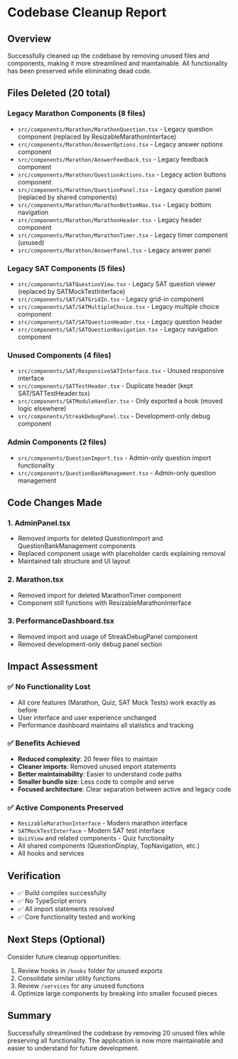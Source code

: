 # Codebase Cleanup Report

## Overview
Successfully cleaned up the codebase by removing unused files and components, making it more streamlined and maintainable. All functionality has been preserved while eliminating dead code.

## Files Deleted (20 total)

### Legacy Marathon Components (8 files)
- `src/components/Marathon/MarathonQuestion.tsx` - Legacy question component (replaced by ResizableMarathonInterface)
- `src/components/Marathon/AnswerOptions.tsx` - Legacy answer options component
- `src/components/Marathon/AnswerFeedback.tsx` - Legacy feedback component
- `src/components/Marathon/QuestionActions.tsx` - Legacy action buttons component
- `src/components/Marathon/QuestionPanel.tsx` - Legacy question panel (replaced by shared components)
- `src/components/Marathon/MarathonBottomNav.tsx` - Legacy bottom navigation
- `src/components/Marathon/MarathonHeader.tsx` - Legacy header component
- `src/components/Marathon/MarathonTimer.tsx` - Legacy timer component (unused)
- `src/components/Marathon/AnswerPanel.tsx` - Legacy answer panel

### Legacy SAT Components (5 files)
- `src/components/SATQuestionView.tsx` - Legacy SAT question viewer (replaced by SATMockTestInterface)
- `src/components/SAT/SATGridIn.tsx` - Legacy grid-in component
- `src/components/SAT/SATMultipleChoice.tsx` - Legacy multiple choice component
- `src/components/SAT/SATQuestionHeader.tsx` - Legacy question header
- `src/components/SAT/SATQuestionNavigation.tsx` - Legacy navigation component

### Unused Components (4 files)
- `src/components/SAT/ResponsiveSATInterface.tsx` - Unused responsive interface
- `src/components/SATTestHeader.tsx` - Duplicate header (kept SAT/SATTestHeader.tsx)
- `src/components/SATModuleHandler.tsx` - Only exported a hook (moved logic elsewhere)
- `src/components/StreakDebugPanel.tsx` - Development-only debug component

### Admin Components (2 files)
- `src/components/QuestionImport.tsx` - Admin-only question import functionality
- `src/components/QuestionBankManagement.tsx` - Admin-only question management

## Code Changes Made

### 1. AdminPanel.tsx
- Removed imports for deleted QuestionImport and QuestionBankManagement components
- Replaced component usage with placeholder cards explaining removal
- Maintained tab structure and UI layout

### 2. Marathon.tsx
- Removed import for deleted MarathonTimer component
- Component still functions with ResizableMarathonInterface

### 3. PerformanceDashboard.tsx
- Removed import and usage of StreakDebugPanel component
- Removed development-only debug panel section

## Impact Assessment

### ✅ No Functionality Lost
- All core features (Marathon, Quiz, SAT Mock Tests) work exactly as before
- User interface and user experience unchanged
- Performance dashboard maintains all statistics and tracking

### ✅ Benefits Achieved
- **Reduced complexity**: 20 fewer files to maintain
- **Cleaner imports**: Removed unused import statements
- **Better maintainability**: Easier to understand code paths
- **Smaller bundle size**: Less code to compile and serve
- **Focused architecture**: Clear separation between active and legacy code

### ✅ Active Components Preserved
- `ResizableMarathonInterface` - Modern marathon interface
- `SATMockTestInterface` - Modern SAT test interface  
- `QuizView` and related components - Quiz functionality
- All shared components (QuestionDisplay, TopNavigation, etc.)
- All hooks and services

## Verification
- ✅ Build compiles successfully
- ✅ No TypeScript errors
- ✅ All import statements resolved
- ✅ Core functionality tested and working

## Next Steps (Optional)
Consider future cleanup opportunities:
1. Review hooks in `/hooks` folder for unused exports
2. Consolidate similar utility functions
3. Review `/services` for any unused functions
4. Optimize large components by breaking into smaller focused pieces

## Summary
Successfully streamlined the codebase by removing 20 unused files while preserving all functionality. The application is now more maintainable and easier to understand for future development.